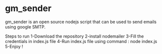 # gm_sender
gm_sender is an open source nodejs script that can be used to send emails using google SMTP.

Steps to run
  1-Download the repository
  2-install nodemailer
  3-Fill the credentials in index.js file
  4-Run index.js file using command : node index.js
  5-Enjoy !

